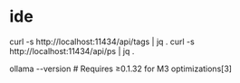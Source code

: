 
# ide 
curl -s http://localhost:11434/api/tags | jq .
curl -s http://localhost:11434/api/ps   | jq .

ollama --version  # Requires ≥0.1.32 for M3 optimizations[3]
